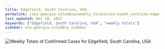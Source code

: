```yaml
---
title: Edgefield, South Carolina, USA
permalink: /usa-georgia-columbia/weekly_totals/usa-south_carolina-edgefield-weekly_totals.html
last_updated: Dec 18, 2021
keywords: ["Edgefield, South Carolina, USA", "weekly totals"]
sidebar: usa-georgia-columbia_sidebar
---
```


![Weekly Totals of Confirmed Cases for Edgefield, South Carolina, USA](/covid_tracker/images/graphs/usa-south_carolina-edgefield-weekly_totals_graph.png)

